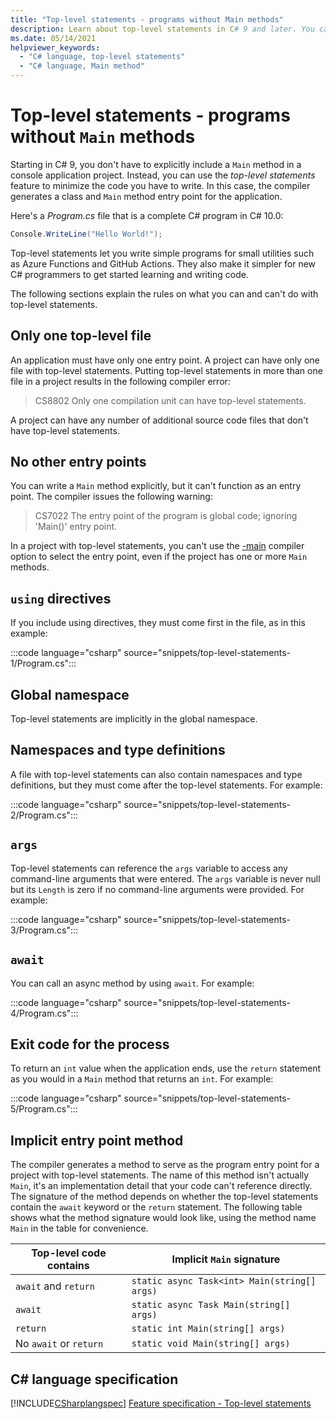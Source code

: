 ```yaml
---
title: "Top-level statements - programs without Main methods"
description: Learn about top-level statements in C# 9 and later. You can create programs without the ceremony of a Program class and a Main method.
ms.date: 05/14/2021
helpviewer_keywords:
  - "C# language, top-level statements"
  - "C# language, Main method"
---
```

# Top-level statements - programs without `Main` methods

Starting in C# 9, you don't have to explicitly include a `Main` method in a console application project. Instead, you can use the *top-level statements* feature to minimize the code you have to write. In this case, the compiler generates a class and `Main` method entry point for the application.

Here's a *Program.cs* file that is a complete C# program in C# 10.0:

```csharp
Console.WriteLine("Hello World!");
```

Top-level statements let you write simple programs for small utilities such as Azure Functions and GitHub Actions. They also make it simpler for new C# programmers to get started learning and writing code.

The following sections explain the rules on what you can and can't do with top-level statements.

## Only one top-level file

An application must have only one entry point. A project can have only one file with top-level statements. Putting top-level statements in more than one file in a project results in the following compiler error:

> CS8802 Only one compilation unit can have top-level statements.

A project can have any number of additional source code files that don't have top-level statements.

## No other entry points

You can write a `Main` method explicitly, but it can't function as an entry point. The compiler issues the following warning:

> CS7022 The entry point of the program is global code; ignoring 'Main()' entry point.

In a project with top-level statements, you can't use the [-main](../../language-reference/compiler-options/advanced.md#mainentrypoint-or-startupobject) compiler option to select the entry point, even if the project has one or more `Main` methods.

## `using` directives

If you include using directives, they must come first in the file, as in this example:

:::code language="csharp" source="snippets/top-level-statements-1/Program.cs":::

## Global namespace

Top-level statements are implicitly in the global namespace.

## Namespaces and type definitions

A file with top-level statements can also contain namespaces and type definitions, but they must come after the top-level statements. For example:

:::code language="csharp" source="snippets/top-level-statements-2/Program.cs":::

## `args`

Top-level statements can reference the `args` variable to access any command-line arguments that were entered. The `args` variable is never null but its `Length` is zero if no command-line arguments were provided. For example:

:::code language="csharp" source="snippets/top-level-statements-3/Program.cs":::

## `await`

You can call an async method by using `await`. For example:

:::code language="csharp" source="snippets/top-level-statements-4/Program.cs":::

## Exit code for the process

To return an `int` value when the application ends, use the `return` statement as you would in a `Main` method that returns an `int`. For example:

:::code language="csharp" source="snippets/top-level-statements-5/Program.cs":::

## Implicit entry point method

The compiler generates a method to serve as the program entry point for a project with top-level statements. The name of this method isn't actually `Main`, it's an implementation detail that your code can't reference directly. The signature of the method depends on whether the top-level statements contain the `await` keyword or the `return` statement. The following table shows what the method signature would look like, using the method name `Main` in the table for convenience.

| Top-level code contains| Implicit `Main` signature                    |
|------------------------|----------------------------------------------|
| `await` and `return`   | `static async Task<int> Main(string[] args)` |
| `await`                | `static async Task Main(string[] args)`      |
| `return`               | `static int Main(string[] args)`             |
| No `await` or `return` | `static void Main(string[] args)`            |

## C# language specification

[!INCLUDE[CSharplangspec](~/includes/csharplangspec-md.md)]
[Feature specification - Top-level statements](~/_csharplang/proposals/csharp-9.0/top-level-statements.md)
